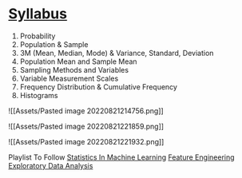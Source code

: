 # [Syllabus](https://www.youtube.com/watch?v=TUn-prncFfU)

1. Probability
2. Population & Sample
3. 3M (Mean, Median, Mode) & Variance, Standard, Deviation
4. Population Mean and Sample Mean
5. Sampling Methods and Variables 
6. Variable Measurement Scales
7. Frequency Distribution & Cumulative Frequency
8. Histograms

![[Assets/Pasted image 20220821214756.png]]

![[Assets/Pasted image 20220821221859.png]]

![[Assets/Pasted image 20220821221932.png]]

Playlist To Follow 
[Statistics In Machine Learning](https://www.youtube.com/playlist?list=PLZoTAELRMXVMhVyr3Ri9IQ-t5QPBtxzJO) 
[Feature Engineering](https://www.youtube.com/playlist?list=PLZoTAELRMXVPwYGE2PXD3x0bfKnR0cJjN)
[Exploratory Data Analysis](https://www.youtube.com/playlist?list=PLZoTAELRMXVPQyArDHyQVjQxjj_YmEuO9)
